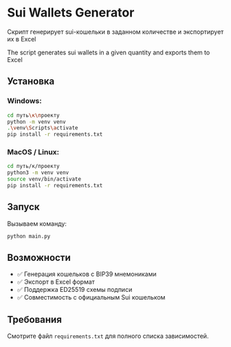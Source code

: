 # Sui Wallets Generator

Скрипт генерирует sui-кошельки в заданном количестве и экспортирует их в Excel

The script generates sui wallets in a given quantity and exports them to Excel

## Установка

### Windows:
```bash
cd путь\к\проекту
python -m venv venv
.\venv\Scripts\activate
pip install -r requirements.txt
```

### MacOS / Linux:
```bash
cd путь/к/проекту
python3 -m venv venv
source venv/bin/activate
pip install -r requirements.txt
```

## Запуск

Вызываем команду:
```bash
python main.py
```

## Возможности

- ✅ Генерация кошельков с BIP39 мнемониками
- ✅ Экспорт в Excel формат
- ✅ Поддержка ED25519 схемы подписи
- ✅ Совместимость с официальным Sui кошельком

## Требования

Смотрите файл `requirements.txt` для полного списка зависимостей.
